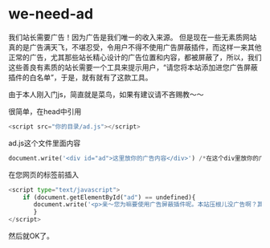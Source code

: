we-need-ad
==========

我们站长需要广告！因为广告是我们唯一的收入来源。
但是现在一些无素质网站真的是广告满天飞，不堪忍受，令用户不得不使用广告屏蔽插件，而这样一来其他正常的广告，尤其那些站长精心设计的广告位置和内容，都被屏蔽了，所以，我们这些善良有素质的站长需要一个工具来提示用户，“请您将本站添加进您广告屏蔽插件的白名单”，于是，就有就有了这款工具。

由于本人刚入门js，简直就是菜鸟，如果有建议请不吝赐教～～

很简单，在head中引用
```python
<script src="你的目录/ad.js"></script>
```
ad.js这个文件里面内容
```python
document.write('<div id="ad">这里放你的广告内容</div>') /*在这个div里放你的广告，你可以把你原先的广告div放到这里来*/
```
在您网页的</head>标签前插入
```python
<script type="text/javascript">
    if (document.getElementById("ad") == undefined){
       document.write('<p>亲～您为嘛要使用广告屏蔽插件呢。本站压根儿没广告啊？其它网站里正常广告还是不要屏蔽了，人家指着广告吃饭呢，哪个网站广告实在多得忍不了，再添加进屏蔽名单好了——————<strong>2分米</strong></p>');
       }
</script>
```
然后就OK了。    